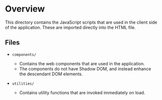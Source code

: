 # Overview

This directory contains the JavaScript scripts that are used in the client side
of the application. These are imported directly into the HTML file.

## Files

- `components/`

  - Contains the web components that are used in the application.
  - The components do not have Shadow DOM, and instead enhance the descendant
    DOM elements.

- `utilities/`

  - Contains utility functions that are invoked immediately on load.
